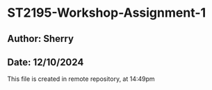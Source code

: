 # ST2195-Workshop-Assignment-1
## Author: Sherry
## Date: 12/10/2024

This file is created in remote repository, at 14:49pm  
